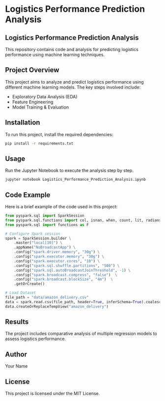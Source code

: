 # Logistics Performance Prediction Analysis

## Logistics Performance Prediction Analysis

This repository contains code and analysis for predicting logistics performance using machine learning techniques.

## Project Overview
This project aims to analyze and predict logistics performance using different machine learning models. The key steps involved include:
- Exploratory Data Analysis (EDA)
- Feature Engineering
- Model Training & Evaluation

## Installation
To run this project, install the required dependencies:

```bash
pip install -r requirements.txt
```

## Usage
Run the Jupyter Notebook to execute the analysis step by step.

```bash
jupyter notebook Logistics_Performance_Prediction_Analysis.ipynb
```

## Code Example
Here is a brief example of the code used in this project:

```python
from pyspark.sql import SparkSession
from pyspark.sql.functions import col, isnan, when, count, lit, radians, sin, cos, atan2, sqrt, dayofweek, hour, minute
from pyspark.sql import functions as F

# Configure Spark session
spark = SparkSession.builder \
    .master("local[10]") \
    .appName("NoBroadcastApp") \
    .config("spark.driver.memory", "30g") \
    .config("spark.executor.memory", "30g") \
    .config("spark.executor.cores", "10") \
    .config("spark.sql.shuffle.partitions", "500") \
    .config("spark.sql.autoBroadcastJoinThreshold", -1) \
    .config("spark.broadcast.compress", "false")  \
    .config("spark.broadcast.blockSize", "4m")  \
    .getOrCreate()
```

```python
# Load Dataset
file_path = "data/amazon_delivery.csv"
data = spark.read.csv(file_path, header=True, inferSchema=True).coalesce(1)
data.createOrReplaceTempView("amazon_delivery")

```

## Results
The project includes comparative analysis of multiple regression models to assess logistics performance.

## Author
Your Name

## License
This project is licensed under the MIT License.
